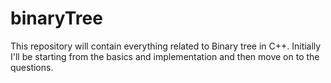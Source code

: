 # binaryTree
This repository will contain everything related to Binary tree in C++. Initially I'll be starting from the basics and implementation and then move on to the questions.
